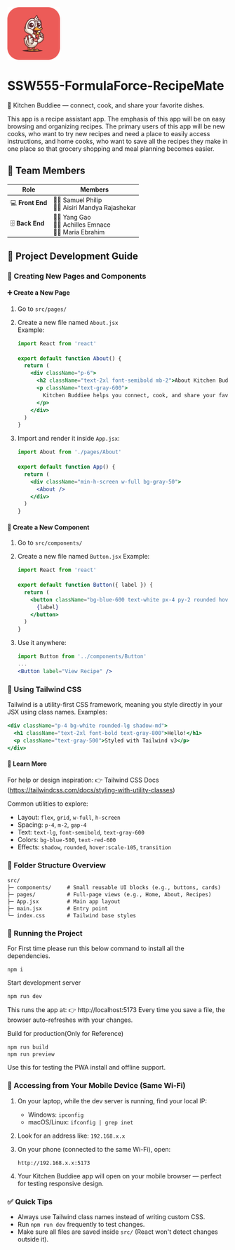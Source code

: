 <img width="120" alt="app-icon" src="./public/logo/logo-rounded.png">

# SSW555-FormulaForce-RecipeMate
🥘 Kitchen Buddiee — connect, cook, and share your favorite dishes.

This app is a recipe assistant app. The emphasis of this app will be on easy browsing and organizing recipes. The primary users of this app will be new cooks, who want to try new recipes and need a place to easily access instructions, and home cooks, who want to save all the recipes they make in one place so that grocery shopping and meal planning becomes easier. 

## 👥 Team Members

| Role | Members |
|------|----------|
| 💻 **Front End** | 🧑‍💻 Samuel Philip <br> 👩‍💻 Aisiri Mandya Rajashekar |
| 🗄️ **Back End** | 👨‍💻 Yang Gao <br> 🧑‍💻 Achilles Emnace <br> 👩‍💻 Maria Ebrahim |



## 🧱 Project Development Guide

### 📂 Creating New Pages and Components

#### ➕ Create a New Page
1. Go to `src/pages/`
2. Create a new file named `About.jsx`  
   Example:
   ```jsx
   import React from 'react'

   export default function About() {
     return (
       <div className="p-6">
         <h2 className="text-2xl font-semibold mb-2">About Kitchen Buddiee</h2>
         <p className="text-gray-600">
           Kitchen Buddiee helps you connect, cook, and share your favorite dishes with the world.
         </p>
       </div>
     )
   }
   ```

3. Import and render it inside `App.jsx`:

   ```jsx
   import About from './pages/About'

   export default function App() {
     return (
       <div className="min-h-screen w-full bg-gray-50">
         <About />
       </div>
     )
   }
   ```

#### 🧩 Create a New Component
1. Go to `src/components/`
2. Create a new file named `Button.jsx` Example:

   ```jsx
   import React from 'react'

   export default function Button({ label }) {
     return (
       <button className="bg-blue-600 text-white px-4 py-2 rounded hover:bg-blue-700 transition">
         {label}
       </button>
     )
   }
   ```

3. Use it anywhere:

   ```jsx
   import Button from '../components/Button'
   ...
   <Button label="View Recipe" />
   ```

### 🎨 Using Tailwind CSS
Tailwind is a utility-first CSS framework, meaning you style directly in your JSX using class names.
Examples:

```jsx
<div className="p-4 bg-white rounded-lg shadow-md">
  <h1 className="text-2xl font-bold text-gray-800">Hello!</h1>
  <p className="text-gray-500">Styled with Tailwind v3</p>
</div>
```

#### 🔗 Learn More
For help or design inspiration: 👉 Tailwind CSS Docs (https://tailwindcss.com/docs/styling-with-utility-classes)

Common utilities to explore:
* Layout: `flex`, `grid`, `w-full`, `h-screen`
* Spacing: `p-4`, `m-2`, `gap-4`
* Text: `text-lg`, `font-semibold`, `text-gray-600`
* Colors: `bg-blue-500`, `text-red-600`
* Effects: `shadow`, `rounded`, `hover:scale-105`, `transition`

### 📁 Folder Structure Overview

```
src/
├─ components/     # Small reusable UI blocks (e.g., buttons, cards)
├─ pages/          # Full-page views (e.g., Home, About, Recipes)
├─ App.jsx         # Main app layout
├─ main.jsx        # Entry point
└─ index.css       # Tailwind base styles
```

### 🚀 Running the Project
For First time please run this below command to install all the dependencies.

```
npm i
```

Start development server

```
npm run dev
```

This runs the app at: 👉 http://localhost:5173
Every time you save a file, the browser auto-refreshes with your changes.

Build for production(Only for Reference)

```
npm run build
npm run preview
```

Use this for testing the PWA install and offline support.

### 📱 Accessing from Your Mobile Device (Same Wi-Fi)
1. On your laptop, while the dev server is running, find your local IP:
   * Windows: `ipconfig`
   * macOS/Linux: `ifconfig | grep inet`
2. Look for an address like: `192.168.x.x`
3. On your phone (connected to the same Wi-Fi), open:

   ```
   http://192.168.x.x:5173
   ```

4. Your Kitchen Buddiee app will open on your mobile browser — perfect for testing responsive design.

### ✅ Quick Tips
* Always use Tailwind class names instead of writing custom CSS.
* Run `npm run dev` frequently to test changes.
* Make sure all files are saved inside `src/` (React won't detect changes outside it).
